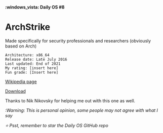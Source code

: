 **:windows_vista: Daily OS #8**

# ArchStrike

Made specifically for security professionals and researchers (obviously based on Arch)

    Architecture: x86_64
    Release date: Late July 2016
    Last updated: End of 2021
    My rating: [insert here]
    Fun grade: [Insert here]

[Wikipedia page]([https://en.wikipedia.org/wiki/Alpine_Linux])

[Download](https://archstrike.org/downloads)

Thanks to Nik Nikovsky for helping me out with this one as well.

*:Warning: This is personal opinion, some people may not agree with what I say*

*⭐️ Psst, remember to star the Daily OS GitHub repo*
